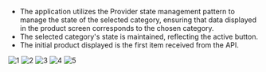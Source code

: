 * The application utilizes the Provider state management pattern to manage the state of the selected category, ensuring that data displayed in the product screen corresponds to the chosen category.
* The selected category's state is maintained, reflecting the active button. 
* The initial product displayed is the first item received from the API.    


![1](https://github.com/Bishozit/Product_Category_App/assets/110930138/1b0c74cc-d331-4203-8316-888ff771d50c)
![2](https://github.com/Bishozit/Product_Category_App/assets/110930138/98176027-6c57-44b3-a108-400f4c8fb871)
![3](https://github.com/Bishozit/Product_Category_App/assets/110930138/84cb6cd0-7f81-4b31-859a-1e55f9593bb5)
![4](https://github.com/Bishozit/Product_Category_App/assets/110930138/83e61d63-c2df-4109-88b6-1b7d400ba73c)
![5](https://github.com/Bishozit/Product_Category_App/assets/110930138/d7acc567-c2ec-4762-9b38-e832582a754f)
